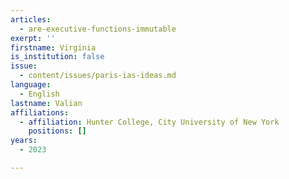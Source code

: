 ```yaml
---
articles:
  - are-executive-functions-immutable
exerpt: ''
firstname: Virginia
is_institution: false
issue:
  - content/issues/paris-ias-ideas.md
language:
  - English
lastname: Valian
affiliations:
  - affiliation: Hunter College, City University of New York
    positions: []
years:
  - 2023

---
```

